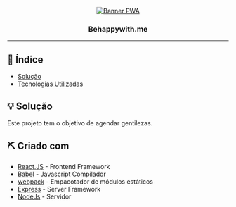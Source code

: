 <p align="center">
  <a href="" rel="noopener">
 <img src="https://raw.githubusercontent.com/arthurssfreitas/behappywith.me/master/front-end/src/img/pwa.jpg" alt="Banner PWA"></a>
</p>
<h3 align="center">Behappywith.me</h3>

<div align="center">

</div>

---

## 📝 Índice

- [Solução](#idea)
- [Tecnologias Utilizadas](#tech_stack)

## 💡 Solução <a name = "idea"></a>

Este projeto tem o objetivo de agendar gentilezas.

## ⛏️ Criado com <a name = "tech_stack"></a>

- [React.JS](https://pt-br.reactjs.org/) - Frontend Framework
- [Babel](https://babeljs.io/) - Javascript Compilador
- [webpack](https://webpack.js.org/) - Empacotador de módulos estáticos
- [Express](https://expressjs.com/) - Server Framework
- [NodeJs](https://nodejs.org/en/) - Servidor
